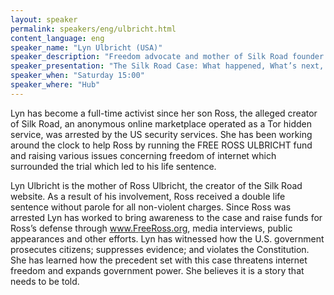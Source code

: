 ```yaml
---
layout: speaker
permalink: speakers/eng/ulbricht.html
content_language: eng
speaker_name: "Lyn Ulbricht (USA)"
speaker_description: "Freedom advocate and mother of Silk Road founder Ross Ulbricht"
speaker_presentation: "The Silk Road Case: What happened, What’s next, Why it Matters"
speaker_when: "Saturday 15:00"
speaker_where: "Hub"
---
```


Lyn has become a full-time activist since her son Ross, the alleged creator of Silk Road, an anonymous online marketplace operated as a Tor hidden service, was arrested by the US security services. She has been working around the clock to help Ross by running the FREE ROSS ULBRICHT fund and raising various issues concerning freedom of internet which surrounded the trial which led to his life sentence.

Lyn Ulbricht is the mother of Ross Ulbricht, the creator of the Silk Road website. As a result of his involvement, Ross received a double life sentence without parole for all non-violent charges. Since Ross was arrested Lyn has worked to bring awareness to the case and raise funds for Ross’s defense through www.FreeRoss.org, media interviews, public appearances and other efforts. Lyn has witnessed how the U.S. government prosecutes citizens; suppresses evidence; and violates the Constitution. She has learned how the precedent set with this case threatens internet freedom and expands government power. She believes it is a story that needs to be told.